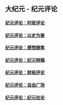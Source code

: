 ## 大纪元 - 纪元评论

#### [纪元评论：时政评论](indexes/nsc1025/README.md?06140330)
#### [纪元评论：以史为鉴](indexes/nsc1028/README.md?06140330)
#### [纪元评论：感悟随笔](indexes/nsc1035/README.md?06140330)
#### [纪元评论：纪元特稿](indexes/nsc424/README.md?06140330)
#### [纪元评论：财经评论](indexes/nsc1026/README.md?06140330)
#### [纪元评论：自由广场](indexes/nsc993/README.md?06140330)
#### [纪元评论：纪元社论](indexes/nsc422/README.md?06140330)
